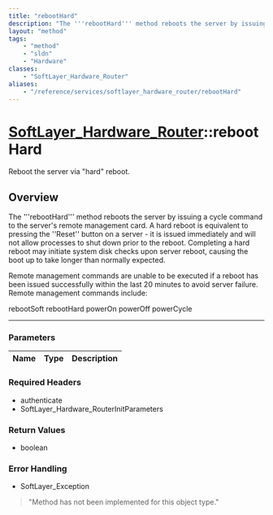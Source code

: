 ```yaml
---
title: "rebootHard"
description: "The '''rebootHard''' method reboots the server by issuing a cycle command to the server's remote management card. A hard... "
layout: "method"
tags:
    - "method"
    - "sldn"
    - "Hardware"
classes:
    - "SoftLayer_Hardware_Router"
aliases:
    - "/reference/services/softlayer_hardware_router/rebootHard"
---
```

# [SoftLayer_Hardware_Router](/reference/services/SoftLayer_Hardware_Router)::rebootHard


Reboot the server via "hard" reboot.


## Overview 
The '''rebootHard''' method reboots the server by issuing a cycle command to the server's remote management card. A hard reboot is equivalent to pressing the ''Reset'' button on a server - it is issued immediately and will not allow processes to shut down prior to the reboot. Completing a hard reboot may initiate system disk checks upon server reboot, causing the boot up to take longer than normally expected. 

Remote management commands are unable to be executed if a reboot has been issued successfully within the last 20 minutes to avoid server failure. Remote management commands include: 

rebootSoft rebootHard powerOn powerOff powerCycle 



-----

### Parameters 
|Name | Type | Description |
| --- | --- | --- |


### Required Headers
* authenticate
* SoftLayer_Hardware_RouterInitParameters


### Return Values
* boolean



### Error Handling

* SoftLayer_Exception 

> "Method has not been implemented for this object type." 



